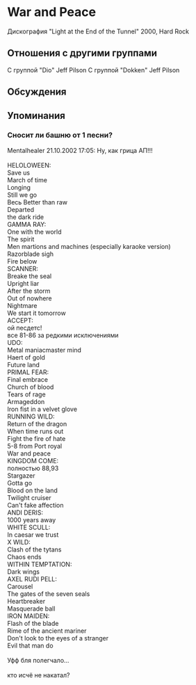 # War and Peace

Дискография
"Light at the End of the Tunnel" 2000, Hard Rock

## Отношения с другими группами

C группой "Dio" Jeff Pilson
C группой "Dokken" Jeff Pilson

## Обсуждения


## Упоминания

### Сносит ли башню от 1 песни?

Mentalhealer 21.10.2002 17:05:
Ну, как грица АП!!!<BR><BR>HELOLOWEEN:<BR>Save us <BR>March of time<BR>Longing<BR>Still we go<BR>Весь Better than raw <BR>Departed<BR>the dark ride<BR>GAMMA RAY:<BR>One with the world<BR>The spirit<BR>Men martions and machines (especially karaoke version)<BR>Razorblade sigh<BR>Fire below<BR>SCANNER:<BR>Breake the seal<BR>Upright liar<BR>After the storm<BR>Out of nowhere <BR>Nightmare<BR>We start it tomorrow<BR>ACCEPT:<BR>ой песдетс!<BR>все 81-86 за редкими исключениями<BR>UDO:<BR>Metal maniacmaster mind<BR>Haert of gold<BR>Future land<BR>PRIMAL FEAR:<BR>Final embrace<BR>Church of blood<BR>Tears of rage<BR>Armageddon<BR>Iron fist in a velvet glove<BR>RUNNING WILD:<BR>Return of the dragon<BR>When time runs out<BR>Fight the fire of hate<BR>5-8 from Port royal<BR>War and peace<BR>KINGDOM COME:<BR>полностью 88,93<BR>Stargazer<BR>Gotta go<BR>Blood on the land<BR>Twilight cruiser<BR>Can't fake affection<BR>ANDI DERIS:<BR>1000 years away<BR>WHITE SCULL:<BR>In caesar we trust<BR>X WILD:<BR>Clash of the tytans <BR>Chaos ends<BR>WITHIN TEMPTATION:<BR>Dark wings<BR>AXEL RUDI PELL:<BR>Carousel<BR>The gates of the seven seals<BR>Heartbreaker<BR>Masquerade ball<BR>IRON MAIDEN:<BR>Flash of the blade<BR>Rime of the ancient mariner<BR>Don't look to the eyes of a stranger<BR>Evil that man do<BR><BR>Уфф бля полегчало...<BR><BR>кто исчё не накатал?<BR><BR><BR><BR><BR><BR><BR><BR>

